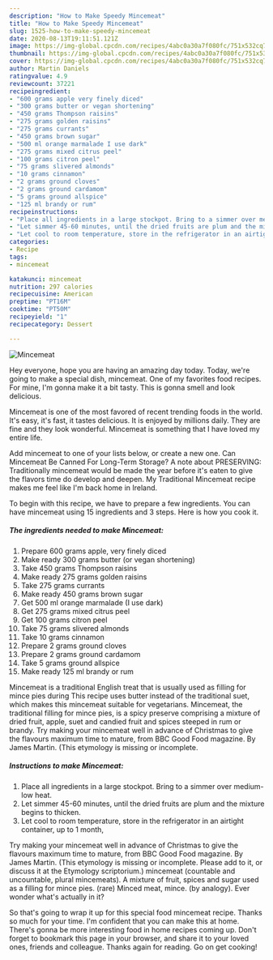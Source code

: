 ```yaml
---
description: "How to Make Speedy Mincemeat"
title: "How to Make Speedy Mincemeat"
slug: 1525-how-to-make-speedy-mincemeat
date: 2020-08-13T19:11:51.121Z
image: https://img-global.cpcdn.com/recipes/4abc0a30a7f080fc/751x532cq70/mincemeat-recipe-main-photo.jpg
thumbnail: https://img-global.cpcdn.com/recipes/4abc0a30a7f080fc/751x532cq70/mincemeat-recipe-main-photo.jpg
cover: https://img-global.cpcdn.com/recipes/4abc0a30a7f080fc/751x532cq70/mincemeat-recipe-main-photo.jpg
author: Martin Daniels
ratingvalue: 4.9
reviewcount: 37221
recipeingredient:
- "600 grams apple very finely diced"
- "300 grams butter or vegan shortening"
- "450 grams Thompson raisins"
- "275 grams golden raisins"
- "275 grams currants"
- "450 grams brown sugar"
- "500 ml orange marmalade I use dark"
- "275 grams mixed citrus peel"
- "100 grams citron peel"
- "75 grams slivered almonds"
- "10 grams cinnamon"
- "2 grams ground cloves"
- "2 grams ground cardamom"
- "5 grams ground allspice"
- "125 ml brandy or rum"
recipeinstructions:
- "Place all ingredients in a large stockpot. Bring to a simmer over medium-low heat."
- "Let simmer 45-60 minutes, until the dried fruits are plum and the mixture begins to thicken."
- "Let cool to room temperature, store in the refrigerator in an airtight container, up to 1 month,"
categories:
- Recipe
tags:
- mincemeat

katakunci: mincemeat 
nutrition: 297 calories
recipecuisine: American
preptime: "PT16M"
cooktime: "PT50M"
recipeyield: "1"
recipecategory: Dessert

---
```



![Mincemeat](https://img-global.cpcdn.com/recipes/4abc0a30a7f080fc/751x532cq70/mincemeat-recipe-main-photo.jpg)

Hey everyone, hope you are having an amazing day today. Today, we're going to make a special dish, mincemeat. One of my favorites food recipes. For mine, I'm gonna make it a bit tasty. This is gonna smell and look delicious.

Mincemeat is one of the most favored of recent trending foods in the world. It's easy, it's fast, it tastes delicious. It is enjoyed by millions daily. They are fine and they look wonderful. Mincemeat is something that I have loved my entire life.

Add mincemeat to one of your lists below, or create a new one. Can Mincemeat Be Canned For Long-Term Storage? A note about PRESERVING: Traditionally mincemeat would be made the year before it&#39;s eaten to give the flavors time do develop and deepen. My Traditional Mincemeat recipe makes me feel like I&#39;m back home in Ireland.


To begin with this recipe, we have to prepare a few ingredients. You can have mincemeat using 15 ingredients and 3 steps. Here is how you cook it.

<!--inarticleads1-->

##### The ingredients needed to make Mincemeat:

1. Prepare 600 grams apple, very finely diced
1. Make ready 300 grams butter (or vegan shortening)
1. Take 450 grams Thompson raisins
1. Make ready 275 grams golden raisins
1. Take 275 grams currants
1. Make ready 450 grams brown sugar
1. Get 500 ml orange marmalade (I use dark)
1. Get 275 grams mixed citrus peel
1. Get 100 grams citron peel
1. Take 75 grams slivered almonds
1. Take 10 grams cinnamon
1. Prepare 2 grams ground cloves
1. Prepare 2 grams ground cardamom
1. Take 5 grams ground allspice
1. Make ready 125 ml brandy or rum


Mincemeat is a traditional English treat that is usually used as filling for mince pies during This recipe uses butter instead of the traditional suet, which makes this mincemeat suitable for vegetarians. Mincemeat, the traditional filling for mince pies, is a spicy preserve comprising a mixture of dried fruit, apple, suet and candied fruit and spices steeped in rum or brandy. Try making your mincemeat well in advance of Christmas to give the flavours maximum time to mature, from BBC Good Food magazine. By James Martin. (This etymology is missing or incomplete. 

<!--inarticleads2-->

##### Instructions to make Mincemeat:

1. Place all ingredients in a large stockpot. Bring to a simmer over medium-low heat.
1. Let simmer 45-60 minutes, until the dried fruits are plum and the mixture begins to thicken.
1. Let cool to room temperature, store in the refrigerator in an airtight container, up to 1 month,


Try making your mincemeat well in advance of Christmas to give the flavours maximum time to mature, from BBC Good Food magazine. By James Martin. (This etymology is missing or incomplete. Please add to it, or discuss it at the Etymology scriptorium.) mincemeat (countable and uncountable, plural mincemeats). A mixture of fruit, spices and sugar used as a filling for mince pies. (rare) Minced meat, mince. (by analogy). Ever wonder what&#39;s actually in it? 

So that's going to wrap it up for this special food mincemeat recipe. Thanks so much for your time. I'm confident that you can make this at home. There's gonna be more interesting food in home recipes coming up. Don't forget to bookmark this page in your browser, and share it to your loved ones, friends and colleague. Thanks again for reading. Go on get cooking!
